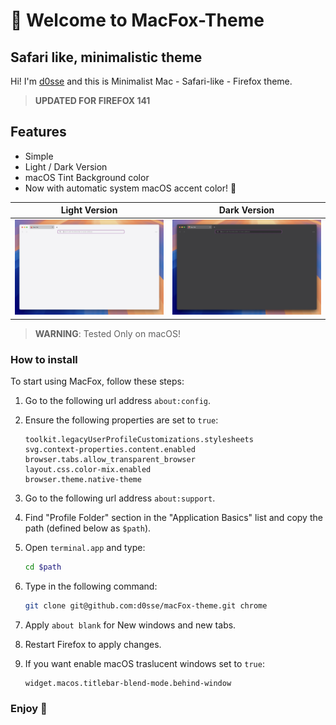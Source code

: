 # 👋 Welcome to MacFox-Theme

## Safari like, minimalistic theme

Hi! I'm [d0sse](https://github.com/d0sse) and this is Minimalist Mac - Safari-like - Firefox theme.

> **UPDATED FOR FIREFOX 141**

## Features

- Simple
- Light / Dark Version
- macOS Tint Background color
- Now with automatic system macOS accent color! 🎨

| Light Version | Dark Version |
|---|---|
|![Light Screenshot](screen-light.jpg "Screen")|![Dark Screenshot](screen-dark.jpg "Screen")|

> **WARNING**: Tested Only on macOS!

### How to install

To start using MacFox, follow these steps:

1. Go to the following url address `about:config`.
2. Ensure the following properties are set to `true`:

    ```text
    toolkit.legacyUserProfileCustomizations.stylesheets
    svg.context-properties.content.enabled
    browser.tabs.allow_transparent_browser
    layout.css.color-mix.enabled
    browser.theme.native-theme
    ```

3. Go to the following url address `about:support`.
4. Find "Profile Folder" section in the "Application Basics" list and copy the path (defined below as `$path`).
5. Open `terminal.app` and type:

    ```bash
    cd $path
    ```

6. Type in the following command:

    ```bash
    git clone git@github.com:d0sse/macFox-theme.git chrome
    ```

7. Apply `about blank` for New windows and new tabs.

8. Restart Firefox to apply changes.

9. If you want enable macOS traslucent windows set to `true`:

    ```text
    widget.macos.titlebar-blend-mode.behind-window
    ```

### Enjoy 🎉
